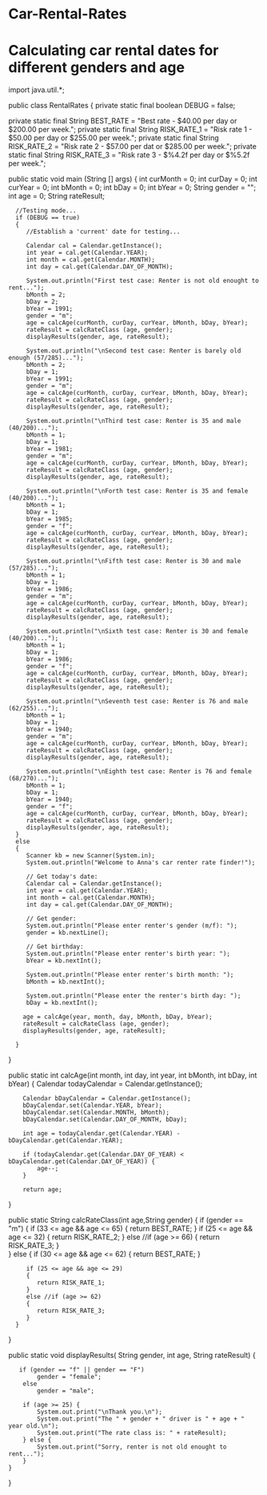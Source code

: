 # Car-Rental-Rates
# Calculating car rental dates for different genders and age

import java.util.*;

public class RentalRates
{
   private static final boolean DEBUG = false; 
   
   private static final String BEST_RATE = "Best rate - $40.00 per day or $200.00 per week."; 
   private static final String RISK_RATE_1 = "Risk rate 1 - $50.00 per day or $255.00 per week."; 
   private static final String RISK_RATE_2 = "Risk rate 2 - $57.00 per dat or $285.00 per week."; 
   private static final String RISK_RATE_3 = "Risk rate 3 - $%4.2f per day or $%5.2f per week.";
   
   public static void main (String [] args)
   {
      int curMonth = 0; 
      int curDay = 0; 
      int curYear = 0; 
      int bMonth = 0; 
      int bDay = 0; 
      int bYear = 0; 
      String gender = ""; 
      int age = 0; 
      String rateResult;
      
      //Testing mode... 
      if (DEBUG == true)
      {
         //Establish a 'current' date for testing... 
         
         Calendar cal = Calendar.getInstance(); 
         int year = cal.get(Calendar.YEAR);
         int month = cal.get(Calendar.MONTH);      
         int day = cal.get(Calendar.DAY_OF_MONTH);
         
         System.out.println("First test case: Renter is not old enought to rent..."); 
         bMonth = 2; 
         bDay = 2; 
         bYear = 1991; 
         gender = "m"; 
         age = calcAge(curMonth, curDay, curYear, bMonth, bDay, bYear);
         rateResult = calcRateClass (age, gender); 
         displayResults(gender, age, rateResult);
         
         System.out.println("\nSecond test case: Renter is barely old enough (57/285)..."); 
         bMonth = 2; 
         bDay = 1; 
         bYear = 1991; 
         gender = "m"; 
         age = calcAge(curMonth, curDay, curYear, bMonth, bDay, bYear);
         rateResult = calcRateClass (age, gender); 
         displayResults(gender, age, rateResult);
         
         System.out.println("\nThird test case: Renter is 35 and male (40/200)..."); 
         bMonth = 1; 
         bDay = 1; 
         bYear = 1981; 
         gender = "m"; 
         age = calcAge(curMonth, curDay, curYear, bMonth, bDay, bYear);
         rateResult = calcRateClass (age, gender); 
         displayResults(gender, age, rateResult);
         
         System.out.println("\nForth test case: Renter is 35 and female (40/200)..."); 
         bMonth = 1; 
         bDay = 1; 
         bYear = 1985; 
         gender = "f"; 
         age = calcAge(curMonth, curDay, curYear, bMonth, bDay, bYear);
         rateResult = calcRateClass (age, gender); 
         displayResults(gender, age, rateResult);
         
         System.out.println("\nFifth test case: Renter is 30 and male (57/285)..."); 
         bMonth = 1; 
         bDay = 1; 
         bYear = 1986; 
         gender = "m"; 
         age = calcAge(curMonth, curDay, curYear, bMonth, bDay, bYear);
         rateResult = calcRateClass (age, gender); 
         displayResults(gender, age, rateResult);
         
         System.out.println("\nSixth test case: Renter is 30 and female (40/200)..."); 
         bMonth = 1; 
         bDay = 1; 
         bYear = 1986; 
         gender = "f"; 
         age = calcAge(curMonth, curDay, curYear, bMonth, bDay, bYear);
         rateResult = calcRateClass (age, gender); 
         displayResults(gender, age, rateResult);
         
         System.out.println("\nSeventh test case: Renter is 76 and male (62/255)..."); 
         bMonth = 1; 
         bDay = 1; 
         bYear = 1940; 
         gender = "m"; 
         age = calcAge(curMonth, curDay, curYear, bMonth, bDay, bYear);
         rateResult = calcRateClass (age, gender); 
         displayResults(gender, age, rateResult); 
         
         System.out.println("\nEighth test case: Renter is 76 and female (68/270)..."); 
         bMonth = 1; 
         bDay = 1; 
         bYear = 1940; 
         gender = "f"; 
         age = calcAge(curMonth, curDay, curYear, bMonth, bDay, bYear);
         rateResult = calcRateClass (age, gender); 
         displayResults(gender, age, rateResult);   
      }
      else
      {
         Scanner kb = new Scanner(System.in); 
         System.out.println("Welcome to Anna's car renter rate finder!");
         
         // Get today's date:
         Calendar cal = Calendar.getInstance(); 
         int year = cal.get(Calendar.YEAR);
         int month = cal.get(Calendar.MONTH);      
         int day = cal.get(Calendar.DAY_OF_MONTH);
         
         // Get gender: 
         System.out.println("Please enter renter's gender (m/f): ");
         gender = kb.nextLine();
         
         // Get birthday: 
         System.out.println("Please enter renter's birth year: ");
         bYear = kb.nextInt();
         
         System.out.println("Please enter renter's birth month: "); 
         bMonth = kb.nextInt(); 
         
         System.out.println("Please enter the renter's birth day: "); 
         bDay = kb.nextInt(); 
         
        age = calcAge(year, month, day, bMonth, bDay, bYear);
        rateResult = calcRateClass (age, gender); 
        displayResults(gender, age, rateResult);
               
      }
   }
   
   public static int calcAge(int month, int day, int year, int bMonth, int bDay, int bYear)
   {
        Calendar todayCalendar = Calendar.getInstance();

        Calendar bDayCalendar = Calendar.getInstance();
        bDayCalendar.set(Calendar.YEAR, bYear);
        bDayCalendar.set(Calendar.MONTH, bMonth);
        bDayCalendar.set(Calendar.DAY_OF_MONTH, bDay);
        
        int age = todayCalendar.get(Calendar.YEAR) - bDayCalendar.get(Calendar.YEAR);

        if (todayCalendar.get(Calendar.DAY_OF_YEAR) < bDayCalendar.get(Calendar.DAY_OF_YEAR)) {
            age--; 
        }
        
        return age;
        
   }
   
   public static String calcRateClass(int age,String gender)
   { 
      if (gender == "m")
      {
         if (33 <= age && age <= 65)
         {
            return BEST_RATE;
         }
         if (25 <= age && age <= 32) 
         {
            return RISK_RATE_2;
         } 
         else //if (age >= 66) 
         {
            return RISK_RATE_3;
         }       
      }
      else
      {
         if (30 <= age && age <= 62)
         { 
            return BEST_RATE; 
         }
         
         if (25 <= age && age <= 29) 
         {
            return RISK_RATE_1;
         }    
         else //if (age >= 62)
         {
            return RISK_RATE_3;
         } 
      }
   }
   
   public static void displayResults( String gender, int age, String rateResult) {
       
       if (gender == "f" || gender == "F")
            gender = "female";
        else
            gender = "male";
        
        if (age >= 25) {
            System.out.print("\nThank you.\n");
            System.out.print("The " + gender + " driver is " + age + " year old.\n");
            System.out.print("The rate class is: " + rateResult);  
        } else {
            System.out.print("Sorry, renter is not old enought to rent...");
        }
    }  
}
